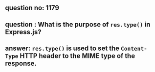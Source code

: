 
      
## question no: 1179

## question : What is the purpose of `res.type()` in Express.js?

## answer: `res.type()` is used to set the `Content-Type` HTTP header to the MIME type of the response.
      